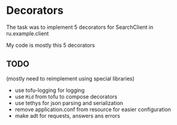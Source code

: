 # Decorators

The task was to implement 5 decorators for SearchClient in ru.example.client

My code is mostly this 5 decorators

## TODO 

(mostly need to reimplement using special libraries)

- use tofu-logging for logging
- use `Mid` from tofu to compose decorators
- use tethys for json parsing and serialization
- remove application.conf from resource for easier configuration
- make adt for requests, answers ans errors